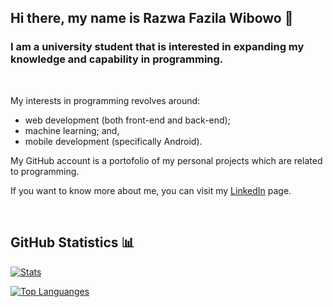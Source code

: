 ## Hi there, my name is Razwa Fazila Wibowo 👋

### I am a university student that is interested in expanding my knowledge and capability in programming.

<br>

My interests in programming revolves around:
 - web development (both front-end and back-end);
 - machine learning; and,
 - mobile development (specifically Android).

My GitHub account is a portofolio of my personal projects which are related to programming.

If you want to know more about me, you can visit my [LinkedIn](https://www.linkedin.com/in/razwa-fazila-wibowo-2959151b6/) page.

<br>

## GitHub Statistics 📊
[![Stats](https://github-readme-stats.vercel.app/api?username=razwafw&theme=dracula&show_icons=true&include_all_commits=true&count_private=true&exclude_repo=[])](https://github.com/razwafw)

[![Top Languanges](https://github-readme-stats.vercel.app/api/top-langs/?username=razwafw&theme=dracula&layout=compact&langs_count=11)](https://github.com/razwafw)
